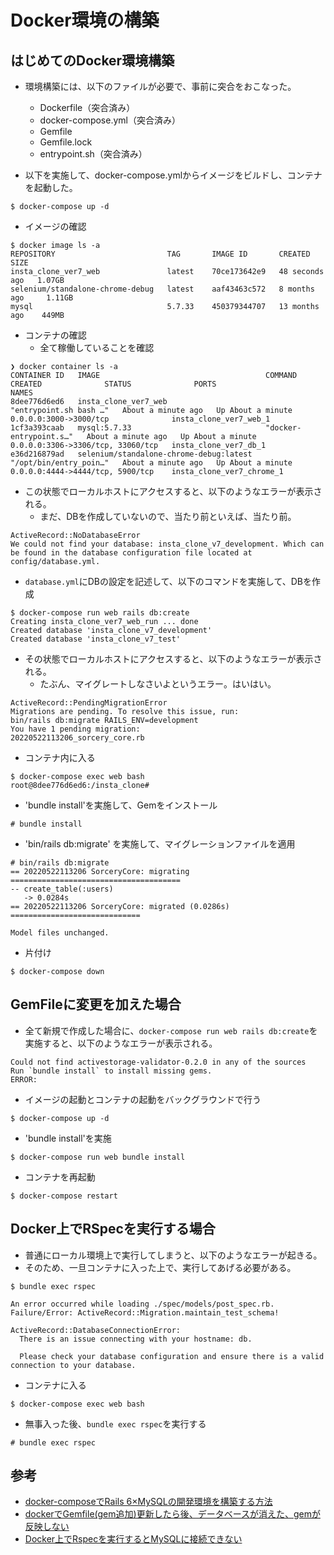 # Docker環境の構築

## はじめてのDocker環境構築

- 環境構築には、以下のファイルが必要で、事前に突合をおこなった。
  - Dockerfile（突合済み）
  - docker-compose.yml（突合済み）
  - Gemfile
  - Gemfile.lock
  - entrypoint.sh（突合済み）

- 以下を実施して、docker-compose.ymlからイメージをビルドし、コンテナを起動した。
```
$ docker-compose up -d
```

- イメージの確認
```
$ docker image ls -a
REPOSITORY                         TAG       IMAGE ID       CREATED          SIZE
insta_clone_ver7_web               latest    70ce173642e9   48 seconds ago   1.07GB
selenium/standalone-chrome-debug   latest    aaf43463c572   8 months ago     1.11GB
mysql                              5.7.33    450379344707   13 months ago    449MB
```

- コンテナの確認
  - 全て稼働していることを確認
```
❯ docker container ls -a
CONTAINER ID   IMAGE                                     COMMAND                  CREATED              STATUS              PORTS                               NAMES
8dee776d6ed6   insta_clone_ver7_web                      "entrypoint.sh bash …"   About a minute ago   Up About a minute   0.0.0.0:3000->3000/tcp              insta_clone_ver7_web_1
1cf3a393caab   mysql:5.7.33                              "docker-entrypoint.s…"   About a minute ago   Up About a minute   0.0.0.0:3306->3306/tcp, 33060/tcp   insta_clone_ver7_db_1
e36d216879ad   selenium/standalone-chrome-debug:latest   "/opt/bin/entry_poin…"   About a minute ago   Up About a minute   0.0.0.0:4444->4444/tcp, 5900/tcp    insta_clone_ver7_chrome_1
```

- この状態でローカルホストにアクセスすると、以下のようなエラーが表示される。
  - まだ、DBを作成していないので、当たり前といえば、当たり前。
```
ActiveRecord::NoDatabaseError
We could not find your database: insta_clone_v7_development. Which can be found in the database configuration file located at config/database.yml.
```

- `database.yml`にDBの設定を記述して、以下のコマンドを実施して、DBを作成
```
$ docker-compose run web rails db:create
Creating insta_clone_ver7_web_run ... done
Created database 'insta_clone_v7_development'
Created database 'insta_clone_v7_test'
```

- その状態でローカルホストにアクセスすると、以下のようなエラーが表示される。
   - たぶん、マイグレートしなさいよというエラー。はいはい。
```
ActiveRecord::PendingMigrationError
Migrations are pending. To resolve this issue, run:
bin/rails db:migrate RAILS_ENV=development
You have 1 pending migration:
20220522113206_sorcery_core.rb
```

- コンテナ内に入る
```
$ docker-compose exec web bash
root@8dee776d6ed6:/insta_clone#
```

- 'bundle install'を実施して、Gemをインストール
```
# bundle install
```
- 'bin/rails db:migrate' を実施して、マイグレーションファイルを適用
```
# bin/rails db:migrate
== 20220522113206 SorceryCore: migrating ======================================
-- create_table(:users)
   -> 0.0284s
== 20220522113206 SorceryCore: migrated (0.0286s) =============================

Model files unchanged.
```

- 片付け
```
$ docker-compose down
```

## GemFileに変更を加えた場合

- 全て新規で作成した場合に、`docker-compose run web rails db:create`を実施すると、以下のようなエラーが表示される。
```
Could not find activestorage-validator-0.2.0 in any of the sources
Run `bundle install` to install missing gems.
ERROR:
```

- イメージの起動とコンテナの起動をバックグラウンドで行う

```
$ docker-compose up -d
```

- 'bundle install'を実施

```
$ docker-compose run web bundle install
```

- コンテナを再起動

```
$ docker-compose restart
```

## Docker上でRSpecを実行する場合

- 普通にローカル環境上で実行してしまうと、以下のようなエラーが起きる。
- そのため、一旦コンテナに入った上で、実行してあげる必要がある。

```
$ bundle exec rspec

An error occurred while loading ./spec/models/post_spec.rb.
Failure/Error: ActiveRecord::Migration.maintain_test_schema!

ActiveRecord::DatabaseConnectionError:
  There is an issue connecting with your hostname: db.

  Please check your database configuration and ensure there is a valid connection to your database.
```

- コンテナに入る
```
$ docker-compose exec web bash
```

- 無事入った後、`bundle exec rspec`を実行する
```
# bundle exec rspec
```


## 参考
- [docker-composeでRails 6×MySQLの開発環境を構築する方法](https://tmasuyama1114.com/docker-compose-rails6-mysql-development/)
- [dockerでGemfile(gem追加)更新したら後、データベースが消えた、gemが反映しない](https://qiita.com/gyu_outputs/items/1cc1903db802daf0fdbc)
- [Docker上でRspecを実行するとMySQLに接続できない](https://teratail.com/questions/286284)

